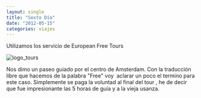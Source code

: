 ```yaml
---
layout: single
title: "Sexto Día"
date: "2012-05-15"
categories: viajes
---
```


Utilizamos los servicio de European Free Tours

![logo_tours](images/6975831767_f2e832c129.jpg)

Nos dimo un paseo guiado por el centro de Amsterdam. Con la traducción libre que hacemos de la palabra "Free" voy  aclarar un poco el termino para este caso. Simplemente se paga la voluntad al final del tour , he de decir que fue impresionante las 5 horas de guía y a la vieja usanza.
